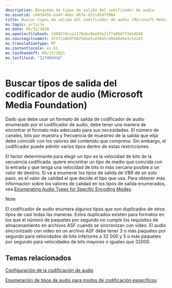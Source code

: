 ```yaml
---
description: Búsqueda de tipos de salida del codificador de audio
ms.assetid: cd47d45b-ea47-4dec-867e-d51145d7f084
title: Buscar tipos de salida del codificador de audio (Microsoft Media Foundation)
ms.topic: article
ms.date: 05/31/2018
ms.openlocfilehash: 5389274cca1178ebc0ae03e21f7a804f73a5db48
ms.sourcegitcommit: d75fc10b9f0825bbe5ce5045c90d4045e3c53243
ms.translationtype: MT
ms.contentlocale: es-ES
ms.lasthandoff: 09/13/2021
ms.locfileid: "127465918"
---
```

# <a name="finding-audio-encoder-output-types-microsoft-media-foundation"></a>Buscar tipos de salida del codificador de audio (Microsoft Media Foundation)

Dado que debe usar un formato de salida de codificador de audio enumerado por el codificador de audio, debe tener una manera de encontrar el formato más adecuado para sus necesidades. El número de canales, bits por muestra y frecuencia de muestreo de la salida que elija debe coincidir con los valores del contenido que comprima. Sin embargo, el codificador puede admitir varios tipos dentro de estas restricciones.

El factor determinante para elegir un tipo es la velocidad de bits de la secuencia codificada. quiere encontrar un tipo de medio que coincida con la entrada y que tenga una velocidad de bits lo más cercana posible a un valor de destino. Si va a enumerar los tipos de salida de VBR de un solo paso, es el valor de calidad el que decide el tipo que usa. Para obtener más información sobre los valores de calidad en los tipos de salida enumerados, vea [Enumerating Audio Types for Specific Encoding Modes](enumeratingaudiotypesforspecificencodingmodes.md).

> [!Note]  
>    El codificador de audio enumera algunos tipos que son duplicados de otros tipos de casi todas las maneras. Estos duplicados existen para formatos en los que el número de paquetes por segundo no cumple los requisitos de almacenamiento en archivos ASF cuando se sincronizan con vídeo. El audio sincronizado con vídeo en un archivo ASF debe tener 3 o más paquetes por segundo para velocidades de bits inferiores a 32 000 y 5 o más paquetes por segundo para velocidades de bits mayores o iguales que 32000.

 

## <a name="related-topics"></a>Temas relacionados

<dl> <dt>

[Configuración de la codificación de audio](configuringaudioencoding.md)
</dt> <dt>

[Enumeración de tipos de audio para modos de codificación específicos](enumeratingaudiotypesforspecificencodingmodes.md)
</dt> </dl>

 

 



